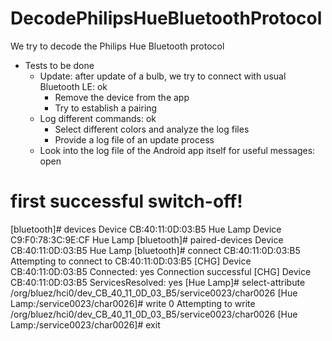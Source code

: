 # DecodePhilipsHueBluetoothProtocol
We try to decode the Philips Hue Bluetooth protocol

- Tests to be done
  - Update: after update of a bulb, we try to connect with usual Bluetooth LE: ok
    - Remove the device from the app
    - Try to establish a pairing
  - Log different commands: ok
    - Select different colors and analyze the log files
    - Provide a log file of an update process
  - Look into the log file of the Android app itself for useful messages: open
  
# first successful switch-off!

[bluetooth]# devices
Device CB:40:11:0D:03:B5 Hue Lamp
Device C9:F0:78:3C:9E:CF Hue Lamp
[bluetooth]# paired-devices
Device CB:40:11:0D:03:B5 Hue Lamp
[bluetooth]# connect CB:40:11:0D:03:B5
Attempting to connect to CB:40:11:0D:03:B5
[CHG] Device CB:40:11:0D:03:B5 Connected: yes
Connection successful
[CHG] Device CB:40:11:0D:03:B5 ServicesResolved: yes
[Hue Lamp]# select-attribute /org/bluez/hci0/dev_CB_40_11_0D_03_B5/service0023/char0026
[Hue Lamp:/service0023/char0026]# write 0
Attempting to write /org/bluez/hci0/dev_CB_40_11_0D_03_B5/service0023/char0026
[Hue Lamp:/service0023/char0026]# exit

  
